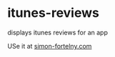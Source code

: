 # itunes-reviews
displays itunes reviews for an app


USe it at [simon-fortelny.com](http://www.simon-fortelny.com/tools/itunesReviews.html)
